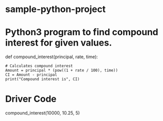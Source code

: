 # sample-python-project

# Python3 program to find compound interest for given values.

def compound_interest(principal, rate, time):
 
    # Calculates compound interest
    Amount = principal * (pow((1 + rate / 100), time))
    CI = Amount - principal
    print("Compound interest is", CI)
 
 
# Driver Code
compound_interest(10000, 10.25, 5)
